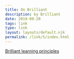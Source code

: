 ```yaml
---
title: On Brilliant
description: by Brilliant
date: 2019-09-20
tags: link
type: link
layout: layouts/default.njk
permalink: /link/5/index.html
---
```


[Brilliant learning principles](https://brilliant.org/principles/)
